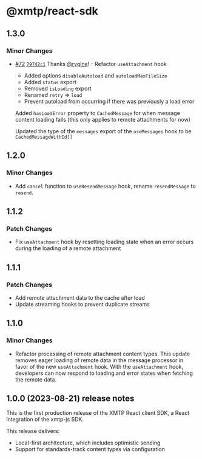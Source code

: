 # @xmtp/react-sdk

## 1.3.0

### Minor Changes

- [#72](https://github.com/xmtp/xmtp-web/pull/72) [`79742c1`](https://github.com/xmtp/xmtp-web/commit/79742c1088bd3ef0d7fad1829b1130f520737dc7) Thanks [@rygine](https://github.com/rygine)! - Refactor `useAttachment` hook

  - Added options `disableAutoload` and `autoloadMaxFileSize`
  - Added `status` export
  - Removed `isLoading` export
  - Renamed `retry` => `load`
  - Prevent autoload from occurring if there was previously a load error

  Added `hasLoadError` property to `CachedMessage` for when message content loading fails (this only applies to remote attachments for now)

  Updated the type of the `messages` export of the `useMessages` hook to be `CachedMessageWithId[]`

## 1.2.0

### Minor Changes

- Add `cancel` function to `useResendMessage` hook, rename `resendMessage` to `resend`.

## 1.1.2

### Patch Changes

- Fix `useAttachment` hook by resetting loading state when an error occurs during the loading of a remote attachment

## 1.1.1

### Patch Changes

- Add remote attachment data to the cache after load
- Update streaming hooks to prevent duplicate streams

## 1.1.0

### Minor Changes

- Refactor processing of remote attachment content types. This update removes eager loading of remote data in the message processor in favor of the new `useAttachment` hook. With the `useAttachment` hook, developers can now respond to loading and error states when fetching the remote data.

## 1.0.0 (2023-08-21) release notes

This is the first production release of the XMTP React client SDK, a React integration of the xmtp-js SDK.

This release delivers:

- Local-first architecture, which includes optimistic sending
- Support for standards-track content types via configuration
